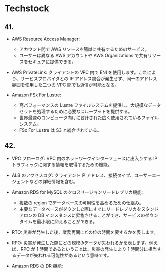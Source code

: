 # Techstock

## 41.

- AWS Resource Access Manager:

  - アカウント間で AWS リソースを簡単に共有するためのサービス。
  - ユーザーは異なる AWS アカウントや AWS Organizations で共有リソースをセキュアに提供できる。

- AWS PrivateLink: クライアントの VPC 内で ENI を使用します。これにより、サービスプロバイダとの IP アドレス競合が発生せず、同一のアドレス範囲を使用した二つの VPC 間でも通信が可能となる。

- Amazon FSx For Lustre:
  - 高パフォーマンスの Lustre ファイルシステムを提供し、大規模なデータセットを処理するために必要なスループットを提供する。
  - 世界最速のコンピュータ向けに設計された広く使用されているファイルシステム。
  - FSx For Lustre は S3 と統合されている。

## 42.

- VPC フローログ: VPC 内のネットワークインターフェースに出入りする IP トラフィックに関する情報を取得するための機能。
- ALB のアクセスログ: クライアント IP アドレス、接続タイプ、ユーザーエージェントなどの詳細情報を含む。

- Amazon RDS for MySQL のクロスリージョンリードレプリカ機能:

  - 複数の region でデータベースの可用性を高めるための仕組み。
  - 主要なデータベースがダウンした際にすぐにリードレプリカをスタンドアロンの DB インスタンスに昇格させることができ、サービスのダウンタイムを最小限に抑えることができる。

- RTO: 災害が発生した後、業務再開にどの位の時間を要するかを表します。
- RPO: 災害が発生した際にどの規模のデータが失われるかを表します。例えば、RPO が 1 時間であるということは、災害の発生により 1 時間分に相当するデータが失われる可能性があるという意味です。

- Amazon RDS の DR 機能:
